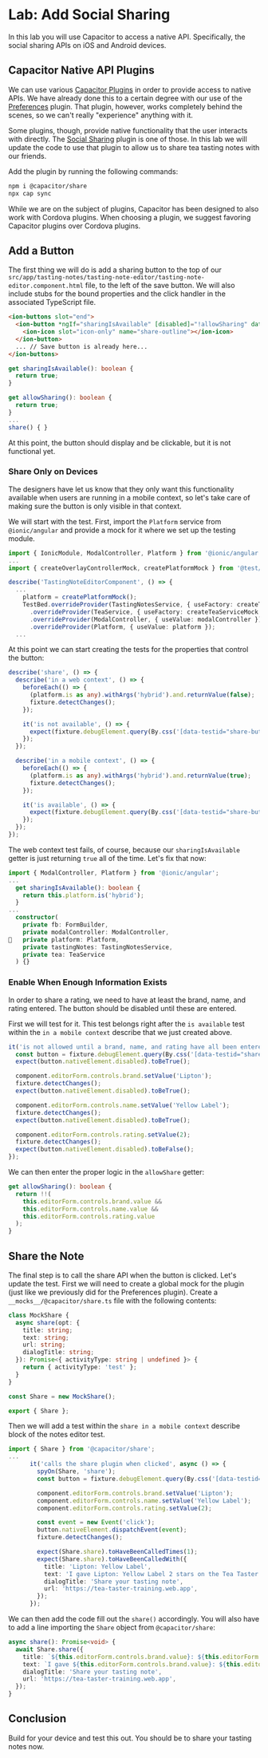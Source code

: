 # Lab: Add Social Sharing

In this lab you will use Capacitor to access a native API. Specifically, the social sharing APIs on iOS and Android devices.

## Capacitor Native API Plugins

We can use various <a href="https://capacitorjs.com/docs/plugins" target="_blank">Capacitor Plugins</a> in order to provide access to native APIs. We have already done this to a certain degree with our use of the <a href="https://capacitorjs.com/docs/apis/preferences" target="_blank">Preferences</a> plugin. That plugin, however, works completely behind the scenes, so we can't really "experience" anything with it.

Some plugins, though, provide native functionality that the user interacts with directly. The <a href="https://capacitorjs.com/docs/apis/share" target="_blank">Social Sharing</a> plugin is one of those. In this lab we will update the code to use that plugin to allow us to share tea tasting notes with our friends.

Add the plugin by running the following commands:

```bash
npm i @capacitor/share
npx cap sync
```

While we are on the subject of plugins, Capacitor has been designed to also work with Cordova plugins. When choosing a plugin, we suggest favoring Capacitor plugins over Cordova plugins.

## Add a Button

The first thing we will do is add a sharing button to the top of our `src/app/tasting-notes/tasting-note-editor/tasting-note-editor.component.html` file, to the left of the save button. We will also include stubs for the bound properties and the click handler in the associated TypeScript file.

```html
<ion-buttons slot="end">
  <ion-button *ngIf="sharingIsAvailable" [disabled]="!allowSharing" data-testid="share-button" (click)="share()">
    <ion-icon slot="icon-only" name="share-outline"></ion-icon>
  </ion-button>
  ... // Save button is already here...
</ion-buttons>
```

```typescript
get sharingIsAvailable(): boolean {
  return true;
}

get allowSharing(): boolean {
  return true;
}
...
share() { }
```

At this point, the button should display and be clickable, but it is not functional yet.

### Share Only on Devices

The designers have let us know that they only want this functionality available when users are running in a mobile context, so let's take care of making sure the button is only visible in that context.

We will start with the test. First, import the `Platform` service from `@ionic/angular` and provide a mock for it where we set up the testing module.

```typescript
import { IonicModule, ModalController, Platform } from '@ionic/angular';
...
import { createOverlayControllerMock, createPlatformMock } from '@test/mocks';

describe('TastingNoteEditorComponent', () => {
  ...
    platform = createPlatformMock();
    TestBed.overrideProvider(TastingNotesService, { useFactory: createTastingNotesServiceMock })
      .overrideProvider(TeaService, { useFactory: createTeaServiceMock })
      .overrideProvider(ModalController, { useValue: modalController })
      .overrideProvider(Platform, { useValue: platform });
  ...
```

At this point we can start creating the tests for the properties that control the button:

```typescript
describe('share', () => {
  describe('in a web context', () => {
    beforeEach(() => {
      (platform.is as any).withArgs('hybrid').and.returnValue(false);
      fixture.detectChanges();
    });

    it('is not available', () => {
      expect(fixture.debugElement.query(By.css('[data-testid="share-button"]'))).toBeFalsy();
    });
  });

  describe('in a mobile context', () => {
    beforeEach(() => {
      (platform.is as any).withArgs('hybrid').and.returnValue(true);
      fixture.detectChanges();
    });

    it('is available', () => {
      expect(fixture.debugElement.query(By.css('[data-testid="share-button"]'))).toBeTruthy();
    });
  });
});
```

The web context test fails, of course, because our `sharingIsAvailable` getter is just returning `true` all of the time. Let's fix that now:

```typescript
import { ModalController, Platform } from '@ionic/angular';
...
  get sharingIsAvailable(): boolean {
    return this.platform.is('hybrid');
  }
...
  constructor(
    private fb: FormBuilder,
    private modalController: ModalController,
   private platform: Platform,
    private tastingNotes: TastingNotesService,
    private tea: TeaService
  ) {}
```

### Enable When Enough Information Exists

In order to share a rating, we need to have at least the brand, name, and rating entered. The button should be disabled until these are entered.

First we will test for it. This test belongs right after the `is available` test within the `in a mobile context` describe that we just created above.

```typescript
it('is not allowed until a brand, name, and rating have all been entered', () => {
  const button = fixture.debugElement.query(By.css('[data-testid="share-button"]'));
  expect(button.nativeElement.disabled).toBeTrue();

  component.editorForm.controls.brand.setValue('Lipton');
  fixture.detectChanges();
  expect(button.nativeElement.disabled).toBeTrue();

  component.editorForm.controls.name.setValue('Yellow Label');
  fixture.detectChanges();
  expect(button.nativeElement.disabled).toBeTrue();

  component.editorForm.controls.rating.setValue(2);
  fixture.detectChanges();
  expect(button.nativeElement.disabled).toBeFalse();
});
```

We can then enter the proper logic in the `allowShare` getter:

```typescript
get allowSharing(): boolean {
  return !!(
    this.editorForm.controls.brand.value &&
    this.editorForm.controls.name.value &&
    this.editorForm.controls.rating.value
  );
}
```

## Share the Note

The final step is to call the share API when the button is clicked. Let's update the test. First we will need to create a global mock for the plugin (just like we previously did for the Preferences plugin). Create a `__mocks__/@capacitor/share.ts` file with the following contents:

```typescript
class MockShare {
  async share(opt: {
    title: string;
    text: string;
    url: string;
    dialogTitle: string;
  }): Promise<{ activityType: string | undefined }> {
    return { activityType: 'test' };
  }
}

const Share = new MockShare();

export { Share };
```

Then we will add a test within the `share in a mobile context` describe block of the notes editor test.

```typescript
import { Share } from '@capacitor/share';
...
      it('calls the share plugin when clicked', async () => {
        spyOn(Share, 'share');
        const button = fixture.debugElement.query(By.css('[data-testid="share-button"]'));

        component.editorForm.controls.brand.setValue('Lipton');
        component.editorForm.controls.name.setValue('Yellow Label');
        component.editorForm.controls.rating.setValue(2);

        const event = new Event('click');
        button.nativeElement.dispatchEvent(event);
        fixture.detectChanges();

        expect(Share.share).toHaveBeenCalledTimes(1);
        expect(Share.share).toHaveBeenCalledWith({
          title: 'Lipton: Yellow Label',
          text: 'I gave Lipton: Yellow Label 2 stars on the Tea Taster app',
          dialogTitle: 'Share your tasting note',
          url: 'https://tea-taster-training.web.app',
        });
      });
```

We can then add the code fill out the `share()` accordingly. You will also have to add a line importing the `Share` object from `@capacitor/share`:

```typescript
async share(): Promise<void> {
  await Share.share({
    title: `${this.editorForm.controls.brand.value}: ${this.editorForm.controls.name.value}`,
    text: `I gave ${this.editorForm.controls.brand.value}: ${this.editorForm.controls.name.value} ${this.editorForm.controls.rating.value} stars on the Tea Taster app`,
    dialogTitle: 'Share your tasting note',
    url: 'https://tea-taster-training.web.app',
  });
}
```

## Conclusion

Build for your device and test this out. You should be to share your tasting notes now.
